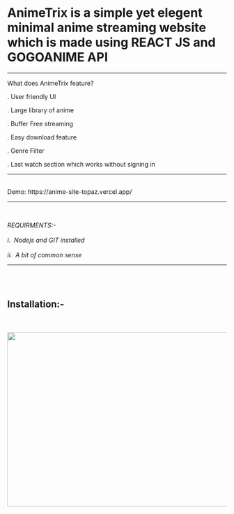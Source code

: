 <h1>AnimeTrix is a simple yet elegent minimal anime streaming website which is made using REACT JS and GOGOANIME API</h1> 

<hr/>

What does AnimeTrix feature?

. User friendly UI

. Large library of anime

. Buffer Free streaming

. Easy download feature

. Genre Filter

. Last watch section which works without signing in 

<hr/>
<br>
 Demo: https://anime-site-topaz.vercel.app/
 <hr>
 <br>
 
  _REQUIRMENTS:-<br><br>
  i.&nbsp; Nodejs and GIT installed <br><br>
  ii.&nbsp; A bit of common sense_
 <hr>
 <br>
 <br>
  <h2>Installation:-</h2>
  <br><br>
  
<img src="https://user-images.githubusercontent.com/95211406/211199582-a3230b32-c6c3-42be-a42d-9173887815a8.png"  width="800" height="400" />
